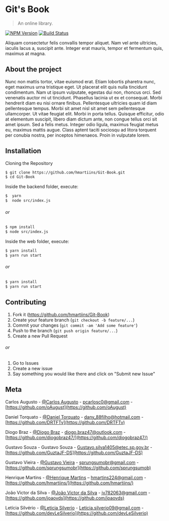 # Git's Book
> An online library.

[![NPM Version][npm-image]][npm-url]
[![Build Status][travis-image]][travis-url]

Aliquam consectetur felis convallis tempor aliquet. Nam vel ante ultricies, iaculis lacus a, suscipit ante. Integer erat mauris, tempor et fermentum quis, maximus at magna.

<!-- Imagem do projeto -->

## About the project

Nunc non mattis tortor, vitae euismod erat. Etiam lobortis pharetra nunc, eget maximus urna tristique eget. Ut placerat elit quis nulla tincidunt condimentum. Nam ut ipsum vulputate, egestas dui non, rhoncus orci. Sed venenatis auctor mi ut tincidunt. Phasellus lacinia ut ex et consequat. Morbi hendrerit diam eu nisi ornare finibus. Pellentesque ultricies quam id diam pellentesque tempus. Morbi sit amet nisl sit amet sem pellentesque ullamcorper. Ut vitae feugiat elit. Morbi in porta tellus. Quisque efficitur, odio at elementum suscipit, libero diam dictum ante, non congue tellus orci sit amet ipsum. Sed a felis metus. Integer odio ligula, maximus feugiat metus eu, maximus mattis augue. Class aptent taciti sociosqu ad litora torquent per conubia nostra, per inceptos himenaeos. Proin in vulputate lorem.

## Installation

Cloning the Repository

```sh
$ git clone https://github.com/hmartiins/Git-Book.git
$ cd Git-Book  
```

Inside the backend folder, execute:

```sh
$  yarn 
$  node src/index.js 
```

###### or

```sh
$ npm install 
$ node src/index.js 
```

Inside the web folder, execute:

```sh
$ yarn install
$ yarn run start 
```

###### or

```sh
$ yarn install 
$ yarn run start 
```


## Contributing

1. Fork it (<https://github.com/hmartiins/Git-Book>)
2. Create your feature branch (`git checkout -b feature/...`)
3. Commit your changes (`git commit -am 'Add some feature'`)
4. Push to the branch (`git push origin feature/...`)
5. Create a new Pull Request

###### or

1. Go to Issues
2. Create a new issue
3. Say something you would like there and click on "Submit new Issue"

## Meta

Carlos Augusto - [@Carlos Augusto](https://www.facebook.com/profile.php?id=100014122862127) - pcarlosc0@gmail.com - [https://github.com/oAugust](https://github.com/oAugust)

Daniel Torquato - [@Daniel Torquato](https://www.facebook.com/df777v) - dany_88filho@hotmail.com - [https://github.com/DRTFTv](https://github.com/DRTFTv)

Diogo Braz - [@Diogo Braz](https://www.facebook.com/diogo67/) - diogo.braz47@outlook.com - [https://github.com/diogobraz47/](https://github.com/diogobraz47/)

Gustavo Souza - Gustavo Souza - Gustavo.silva1405@etec.sp.gov.br - [https://github.com/GuztaJF-DS](https://github.com/GuztaJF-DS)

Gustavo Vieira - [@Gustavo Vieira](https://www.facebook.com/gustavo.vieiradelacruz.9) - sprungsumobr@gmail.com - [https://github.com/sprungsumobr](https://github.com/sprungsumob)

Henrique Martins - [@Henrique Martins](https://www.facebook.com/profile.php?id=100004602799158) – hmartins224@gmail.com - [https://github.com/hmartiins/](https://github.com/hmartiins/)

João Victor da Silva - [@João Victor da Silva](https://www.facebook.com/profile.php?id=100015450819596) - jv782063@gmail.com - [https://github.com/joaovds](https://github.com/joaovds)

Letícia Silvério - [@Leticia Silverio](https://www.facebook.com/lele.silverio.14) - Leticia.silverio09@gmail.com - [https://github.com/devLeSilverio](https://github.com/devLeSilverio) 


<!-- Markdown link & img dfn's -->
[npm-image]: https://img.shields.io/npm/v/datadog-metrics.svg?style=flat-square
[npm-url]: https://npmjs.org/package/datadog-metrics
[npm-downloads]: https://img.shields.io/npm/dm/datadog-metrics.svg?style=flat-square
[travis-image]: https://img.shields.io/travis/dbader/node-datadog-metrics/master.svg?style=flat-square
[travis-url]: https://travis-ci.org/dbader/node-datadog-metrics
[wiki]: https://github.com/yourname/yourproject/wiki
